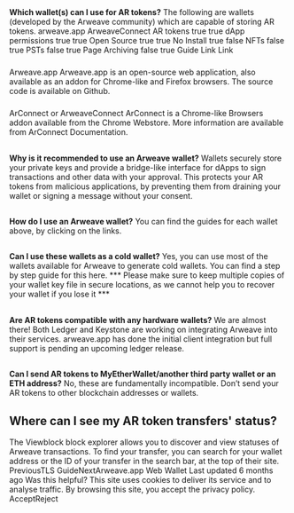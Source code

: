 ## 
**Which wallet(s) can I use for AR tokens?**
The following are wallets (developed by the Arweave community) which are capable of storing AR tokens.
arweave.app
ArweaveConnect
AR tokens
true
true
dApp permissions
true
true
Open Source
true
true
No Install
true
false
NFTs
false
true
PSTs
false
true
Page Archiving
false
true
Guide
Link
Link
### 
Arweave.app
Arweave.app is an open-source web application, also available as an addon for Chrome-like and Firefox browsers. The source code is available on Github.
### 
ArConnect or ArweaveConnect
ArConnect is a Chrome-like Browsers addon available from the Chrome Webstore. More information are available from ArConnect Documentation.
## 
**Why is it recommended to use an Arweave wallet?**
Wallets securely store your private keys and provide a bridge-like interface for dApps to sign transactions and other data with your approval. This protects your AR tokens from malicious applications, by preventing them from draining your wallet or signing a message without your consent.
## 
**How do I use an Arweave wallet?**
You can find the guides for each wallet above, by clicking on the links.
## 
**Can I use these wallets as a cold wallet?**
Yes, you can use most of the wallets available for Arweave to generate cold wallets. You can find a step by step guide for this here.
*** Please make sure to keep multiple copies of your wallet key file in secure locations, as we cannot help you to recover your wallet if you lose it ***
## 
 **Are AR tokens compatible with any hardware wallets?**
We are almost there! Both Ledger and Keystone are working on integrating Arweave into their services. arweave.app has done the initial client integration but full support is pending an upcoming ledger release.
## 
**Can I send AR tokens to MyEtherWallet/another third party wallet or an ETH address?**
No, these are fundamentally incompatible. Don’t send your AR tokens to other blockchain addresses or wallets.
## **Where can I see my AR token transfers' status?**
The Viewblock block explorer allows you to discover and view statuses of Arweave transactions. To find your transfer, you can search for your wallet address or the ID of your transfer in the search bar, at the top of their site.
PreviousTLS GuideNextArweave.app Web Wallet
Last updated 6 months ago
Was this helpful?
This site uses cookies to deliver its service and to analyse traffic. By browsing this site, you accept the privacy policy.
AcceptReject
